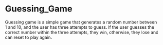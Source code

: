 # Guessing_Game
Guessing game is a simple game that generates a random number between 1 and 10, and the user has three attempts to guess. If the user guesses the correct number within the three attempts, they win, otherwise, they lose and can reset to play again.
